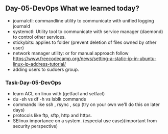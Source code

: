## Day-05-DevOps What we learned today?
- journalctl: commandline utility to communicate with unified logging journald
- systemctl: Utility tool to communicate with service manager (daemond) to control other services.
- stickybits: applies to folder (prevent deletion of files owned by other user)
- network manager utility: or for manual approach follow https://www.freecodecamp.org/news/setting-a-static-ip-in-ubuntu-linux-ip-address-tutorial/
- adding users to sudoers group.

### Task-Day-05-DevOps
* learn ACL on linux with (getfacl and setfacl)
* du -sh vs df -h vs lsblk commands
* commands like ssh , rsync , scp (try on your own we'll do this on later days)
* protocols like ftp, sftp, http and https.
* SElinux importance on a system. (especial use case)(important from security perspective)
